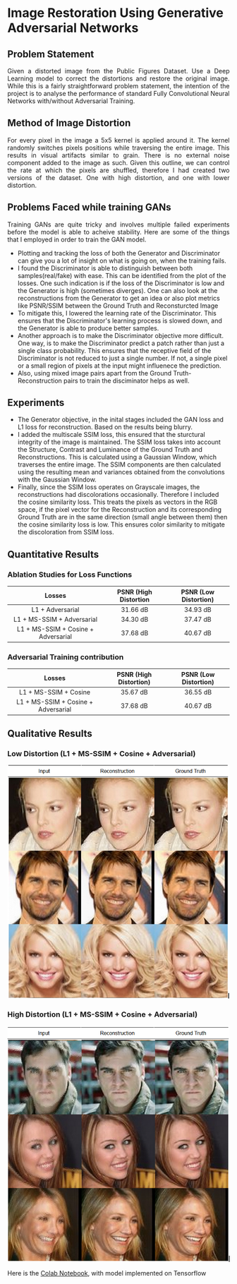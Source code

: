 # Image Restoration Using Generative Adversarial Networks

## Problem Statement
<p align="justify">
Given a distorted image from the Public Figures Dataset. Use a Deep Learning model to correct the distortions and restore the original image. While this is a fairly straightforward problem statement, the intention of the project is to analyse the performance of standard Fully Convolutional Neural Networks with/without Adversarial Training.
</p>

## Method of Image Distortion 
<p align="justify">
For every pixel in the image a 5x5 kernel is applied around it. The kernel randomly switches pixels positions while traversing the entire image. This results in visual artifacts similar to grain. There is no external noise component added to the image as such. Given this outline, we can control the rate at which the pixels are shuffled, therefore I had created two versions of the dataset. One with high distortion, and one with lower distortion.
</p>

## Problems Faced while training GANs
<p align="justify">
Training GANs are quite tricky and involves multiple failed experiments before the model is able to acheive stability. Here are some of the things that I employed in order to train the GAN model.<br>
 <ul>
  <li>Plotting and tracking the loss of both the Generator and Discriminator can give you a lot of insight on what is going on, when the training fails.
  </li>
  <li>I found the Discriminator is able to distinguish between both samples(real/fake) with ease. This can be identified from the plot of the losses. One such indication is if the loss of the Discriminator is low and the Generator is high (sometimes diverges). One can also look at the reconstructions from the Generator to get an idea or also plot metrics like PSNR/SSIM between the Ground Truth and Reconsturcted Image
  </li>
  <li> To mitigate this, I lowered the learning rate of the Discriminator. This ensures that the Discriminator's learning process is slowed down, and the Generator is able to produce better samples.
  </li>
  <li> Another approach is to make the Discriminator objective more difficult. One way, is to make the Discriminator predict a patch rather than just a single class probability. This ensures that the receptive field of the Discriminator is not reduced to just a single number. If not, a single pixel or a small region of pixels at the input might influenece the prediction.
  </li>
  <li> Also, using mixed image pairs apart from the Ground Truth-Reconstruction pairs to train the disciminator helps as well.
  </li>
 </ul>
</p>

## Experiments
<p align="justify">
<ul>
<li>The Generator objective, in the inital stages included the GAN loss and L1 loss for reconstruction. Based on the results being blurry.
</li> 
<li>I added the multiscale SSIM loss, this ensured that the sturctural integrity of the image is maintained. The SSIM loss takes into account the Structure, Contrast and Luminance of the Ground Truth and Reconstructions. This is calculated using a Gaussian Window, which traverses the entire image. The SSIM components are then calculated using the resulting mean and variances obtained from the convolutions with the Gaussian Window.
</li>
<li>Finally, since the SSIM loss operates on Grayscale images, the reconstructions had discolorations occasionally. Therefore I included the cosine similarity loss. This treats the pixels as vectors in the RGB space, if the pixel vector for the Reconstruction and its corresponding Ground Truth are in the same direction (small angle between them) then the cosine similarity loss is low. This ensures color similarity to mitigate the discoloration from SSIM loss.
</li>
</ul>
</p>

## Quantitative Results

### Ablation Studies for Loss Functions

|                Losses               | PSNR (High Distortion | PSNR (Low Distortion) |
|:-----------------------------------:|:---------------------:|:---------------------:|
|           L1 + Adversarial          |        31.66 dB       |        34.93 dB       |
|      L1 + MS-SSIM + Adversarial     |        34.30 dB       |        37.47 dB       |
| L1 + MS-SSIM + Cosine + Adversarial |        37.68 dB       |        40.67 dB       |


### Adversarial Training contribution

|                Losses               | PSNR (High Distortion) | PSNR (Low Distortion) |
|:-----------------------------------:|:----------------------:|:---------------------:|
|        L1 + MS-SSIM + Cosine        |        35.67 dB        |        36.55 dB       |
| L1 + MS-SSIM + Cosine + Adversarial |        37.68 dB        |        40.67 dB       |


## Qualitative Results

### Low Distortion (L1 + MS-SSIM + Cosine + Adversarial)

![](image_restoration/L1+SSIM+Cosine.png)

### High Distortion (L1 + MS-SSIM + Cosine + Adversarial)

![](image_restoration/L1+SSIM+Cosine-2.png)


Here is the [Colab Notebook](https://colab.research.google.com/drive/1W-egYtxsi58vFf1VY1bB1fxXGY-5gecJ?usp=sharing), with model implemented on Tensorflow

